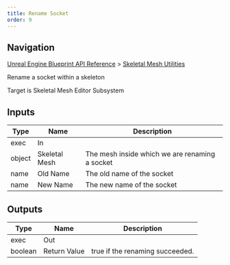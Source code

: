 ```yaml
---
title: Rename Socket
order: 9
---
```

## Navigation

[Unreal Engine Blueprint API Reference](https://dev.epicgames.com/documentation/en-us/unreal-engine/BlueprintAPI) > [Skeletal Mesh Utilities](https://dev.epicgames.com/documentation/en-us/unreal-engine/BlueprintAPI/SkeletalMeshUtilities)

Rename a socket within a skeleton

Target is Skeletal Mesh Editor Subsystem

## Inputs

| Type | Name | Description |
| --- | --- | --- |
| exec | In |  |
| object | Skeletal Mesh | The mesh inside which we are renaming a socket |
| name | Old Name | The old name of the socket |
| name | New Name | The new name of the socket |

## Outputs

| Type | Name | Description |
| --- | --- | --- |
| exec | Out |  |
| boolean | Return Value | true if the renaming succeeded. |
